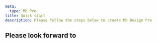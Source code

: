 ```yaml
meta:
  type: Mb Pro
title: Quick start
description: Please follow the steps below to create Mb Design Pro
```
## Please look forward to
<!-- *Auto translate by google.*

## Environment

Before starting development, please make sure that `node`, `git` and `mb cli` are installed in the local environment.

Among them, `mb cli` is a tool for installing project templates, please run the following command to install:

```bash
npm i -g mb-cli
```

## Technology Stack

The technology stack of this project is `vue` + `ES2015+` + `TypeScript` + `Mb Design` and `echarts`, etc. Learning and understanding this knowledge in advance will help you get started with our project better .

## Install

This step uses Mb Design Pro as a template to create a new project, please follow the steps below:

- Go to a folder and create a new project

```bash
cd someDir
mb init hello-mb-pro
```

- Choose a technology stack

```bash
 ? Please select the technology stack you wish to use
   React
 ❯ Vue
```

- Choose `mb-design-pro` category

```bash
 ? please choose a category
   Business component
   Component library
   Lerna Menorepo project
 ❯ Mb Pro project
```

Wait for the dependencies to be installed. . .

When you see the following output, the creation is successful

![](https://p1-arco.byteimg.com/tos-cn-i-uwbnlip3yd/8b78dd4bbdba4bf7939bd0a131357b31~tplv-uwbnlip3yd-image.image)

## Development

Enter the project, run the code

```bash
cd hello-mb-pro

npm run dev
```

Open [localhost:3000](http://localhost:3000) and you will see the following page

![](https://p1-arco.byteimg.com/tos-cn-i-uwbnlip3yd/1e331a3b8e2446e2be6c78b1c86e5e50~tplv-uwbnlip3yd-image.image) -->
